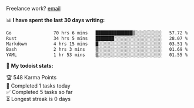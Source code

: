 Freelance work? [email](mailto:fanosoro@gmail.com)

📊 **I have spent the last 30 days writing:**
<!--START_SECTION:waka-->

```txt
Go                70 hrs 6 mins   ██████████████▒░░░░░░░░░░   57.72 %
Rust              34 hrs 5 mins   ███████░░░░░░░░░░░░░░░░░░   28.07 %
Markdown          4 hrs 15 mins   █░░░░░░░░░░░░░░░░░░░░░░░░   03.51 %
Bash              2 hrs 3 mins    ▒░░░░░░░░░░░░░░░░░░░░░░░░   01.69 %
YAML              1 hr 53 mins    ▒░░░░░░░░░░░░░░░░░░░░░░░░   01.55 %
```

<!--END_SECTION:waka-->

🚧 **My todoist stats:**
<!-- TODO-IST:START -->
🏆  548 Karma Points           
🌸  Completed 1 tasks today           
✅  Completed 5 tasks so far           
⏳  Longest streak is 0 days
<!-- TODO-IST:END -->
